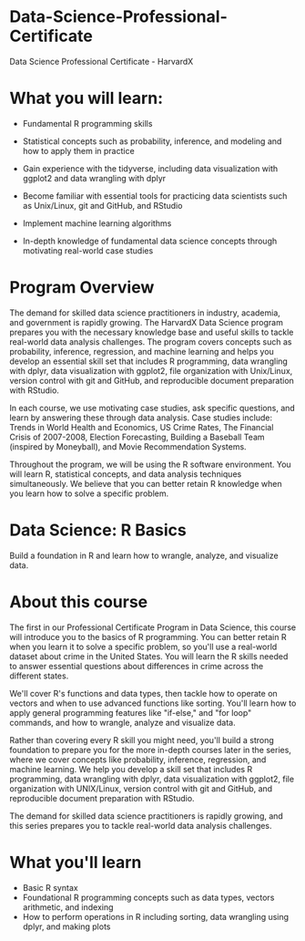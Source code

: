 # Data-Science-Professional-Certificate

Data Science Professional Certificate - HarvardX

# What you will learn:

   - Fundamental R programming skills

   - Statistical concepts such as probability, inference, and modeling and how to apply them in practice

   - Gain experience with the tidyverse, including data visualization with ggplot2 and data wrangling with dplyr

   - Become familiar with essential tools for practicing data scientists such as Unix/Linux, git and GitHub, and RStudio

   - Implement machine learning algorithms

   - In-depth knowledge of fundamental data science concepts through motivating real-world case studies
   
# Program Overview

The demand for skilled data science practitioners in industry, academia, and government is rapidly growing. The HarvardX Data Science program prepares you with the necessary knowledge base and useful skills to tackle real-world data analysis challenges. The program covers concepts such as probability, inference, regression, and machine learning and helps you develop an essential skill set that includes R programming, data wrangling with dplyr, data visualization with ggplot2, file organization with Unix/Linux, version control with git and GitHub, and reproducible document preparation with RStudio.

In each course, we use motivating case studies, ask specific questions, and learn by answering these through data analysis. Case studies include: Trends in World Health and Economics, US Crime Rates, The Financial Crisis of 2007-2008, Election Forecasting, Building a Baseball Team (inspired by Moneyball), and Movie Recommendation Systems.

Throughout the program, we will be using the R software environment. You will learn R, statistical concepts, and data analysis techniques simultaneously. We believe that you can better retain R knowledge when you learn how to solve a specific problem.

# Data Science: R Basics

Build a foundation in R and learn how to wrangle, analyze, and visualize data.

# About this course

The first in our Professional Certificate Program in Data Science, this course will introduce you to the basics of R programming. You can better retain R when you learn it to solve a specific problem, so you'll use a real-world dataset about crime in the United States. You will learn the R skills needed to answer essential questions about differences in crime across the different states.

We'll cover R's functions and data types, then tackle how to operate on vectors and when to use advanced functions like sorting. You'll learn how to apply general programming features like "if-else," and "for loop" commands, and how to wrangle, analyze and visualize data.

Rather than covering every R skill you might need, you'll build a strong foundation to prepare you for the more in-depth courses later in the series, where we cover concepts like probability, inference, regression, and machine learning. We help you develop a skill set that includes R programming, data wrangling with dplyr, data visualization with ggplot2, file organization with UNIX/Linux, version control with git and GitHub, and reproducible document preparation with RStudio.

The demand for skilled data science practitioners is rapidly growing, and this series prepares you to tackle real-world data analysis challenges.

# What you'll learn

   - Basic R syntax
   - Foundational R programming concepts such as data types, vectors arithmetic, and indexing
   - How to perform operations in R including sorting, data wrangling using dplyr, and making plots

